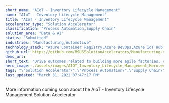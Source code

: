 ```yaml
---
short_name: "AIoT - Inventory Lifecycle Management"
name: "AIoT - Inventory Lifecycle Management"
title: "AIoT - Inventory Lifecycle Management"
accelerator_type: "Solution Accelerator"
classification: "Process Automation,Supply Chain"
solution_area: "Data & AI"
status: "Submitted"
industries: "Manufacturing,Automotive"
technology_stack: "Azure Container Registry,Azure DevOps,Azure IoT Hub,Azure Machine Learning,Azure SQL,Azure Storage,Cognitive Services,Docker,Power BI,Python"
github_url: https://github.com/MSUSSolutionAccelerators/Manufacturing-Vision-Solution-Accelerator-AMD64
demo_url: 
short_text: "Drive outcomes related to building more agile factories, creating more resilient supply chains, and transforming workforces"
hero_image: ./assets/images/AIOT_Inventory_Lifecycle_Management_Hero.webp
tags: "\"Solution Accelerator\",\"Process Automation\",\"Supply Chain\",\"Manufacturing\",\"Automotive\",\"Azure Container Registry\",\"Azure DevOps\",\"Azure IoT Hub\",\"Azure Machine Learning\",\"Azure SQL\",\"Azure Storage\",\"Cognitive Services\",\"Docker\",\"Power BI\",\"Python\""
last_updated: "March 31, 2022 07:47:17 PM"
---
```

More information coming soon about the AIoT - Inventory Lifecycle Management Solution Accelerator